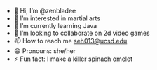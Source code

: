 - 👋 Hi, I’m @zenbladee
- 👀 I’m interested in martial arts
- 🌱 I’m currently learning Java
- 💞️ I’m looking to collaborate on 2d video games
- 📫 How to reach me seh013@ucsd.edu
- 😄 Pronouns: she/her
- ⚡ Fun fact: I make a killer spinach omelet

<!---
zenbladee/zenbladee is a ✨ special ✨ repository because its `README.md` (this file) appears on your GitHub profile.
You can click the Preview link to take a look at your changes.
--->
